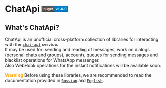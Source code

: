 # ChatApi [![NuGet version (ChatApi.Core)](Images/NuGetVersions/ChatApi.Core_NuGetVersion.png)](https://www.nuget.org/packages/ChatApi.Core/)

## What's ChatApi?

ChatApi is an unofficial cross-platform collection of libraries for interacting with the [`сhat-api`](https://chat-api.com) service. <br/>
It may be used for: sending and reading of messages, work on dialogs (personal chats and groups), accounts, queues for sending messages and blacklist operations for WhatsApp messenger. <br/> 
Also WebHook operations for the instant notifications will be available soon.

**<span style="color:orange">Warning</span>** Before using these libraries, we are recommended to read the documentation provided in [`Russian`](Documentation/ru-RU/README.md) and [`English`](Documentation/en-EN/README.md).

     
